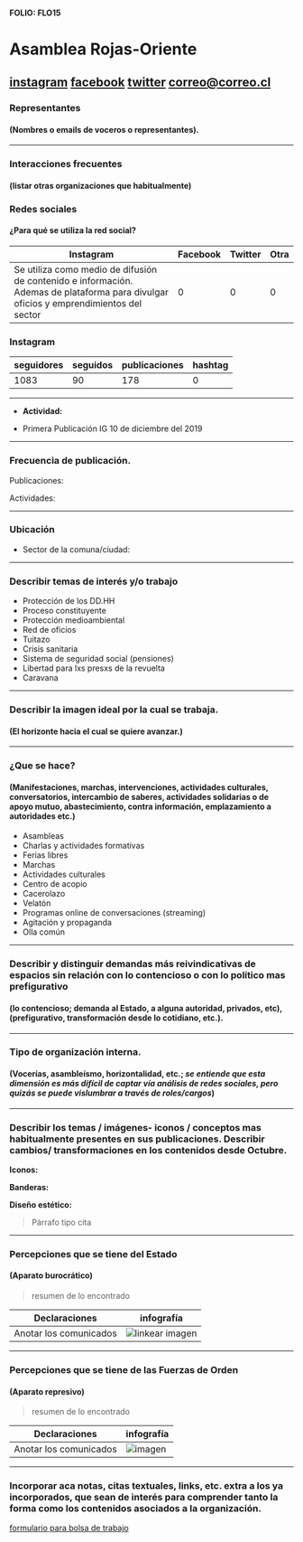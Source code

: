 #### FOLIO: FLO15
# Asamblea Rojas-Oriente

[instagram](https://www.instagram.com/asamblea_rojas_oriente/)
[facebook]()
[twitter]()
<correo@correo.cl>
---

### Representantes
#### (Nombres o emails de voceros o representantes).

---
### Interacciones frecuentes
#### (listar otras organizaciones que habitualmente)

### Redes sociales
#### ¿Para qué se utiliza la red social?
| Instagram | Facebook | Twitter | Otra 
|---|---|---|---|
|Se utiliza como medio de difusión de contenido e información. Ademas de plataforma para divulgar oficios y emprendimientos del sector|0|0|0|

### **Instagram**
| seguidores | seguidos | publicaciones | hashtag |
|---|---|---|---|
|1083|90|178|0|

---

* **Actividad:**   

* Primera Publicación IG 10 de diciembre del 2019

---
### Frecuencia de publicación.

Publicaciones:

Actividades:

---
### Ubicación
* Sector de la comuna/ciudad:

---
### Describir temas de interés y/o trabajo

* Protección de los DD.HH
* Proceso constituyente
* Protección medioambiental
* Red de oficios
* Tuitazo
* Crisis sanitaria
* Sistema de seguridad social (pensiones)
* Libertad para lxs presxs de la revuelta
* Caravana

---
### Describir la imagen ideal por la cual se trabaja.
#### (El horizonte hacia el cual se quiere avanzar.)

---
### ¿Que se hace?
#### (Manifestaciones, marchas, intervenciones, actividades culturales, conversatorios, intercambio de saberes, actividades solidarias o de apoyo mutuo, abastecimiento, contra información, emplazamiento a autoridades etc.)

* Asambleas 
* Charlas y actividades formativas
* Ferias libres
* Marchas 
* Actividades culturales
* Centro de acopio
* Cacerolazo 
* Velatón 
* Programas online de conversaciones (streaming)
* Agitación y propaganda 
* Olla común 

---
### Describir y distinguir demandas más reivindicativas de espacios sin relación con lo contencioso o con lo político mas prefigurativo
#### (lo contencioso; demanda al Estado, a alguna autoridad, privados, etc), (prefigurativo, transformación desde lo cotidiano, etc.).

---
### Tipo de organización interna.
#### (Vocerías, asambleísmo, horizontalidad, etc.; *se entiende que esta dimensión es más difícil de captar vía análisis de redes sociales, pero quizás se puede vislumbrar a través de roles/cargos*)

---
### Describir los temas / imágenes- iconos / conceptos mas habitualmente presentes en sus publicaciones. Describir cambios/ transformaciones en los contenidos desde Octubre.

**Iconos:**

**Banderas:**

**Diseño estético:**

> Párrafo tipo cita 

---
### Percepciones que se tiene del Estado
#### (Aparato burocrático)
> resumen de lo encontrado

| Declaraciones | infografía | 
|---|---|
|Anotar los comunicados | ![linkear imagen]() |

---
### Percepciones que se tiene de las Fuerzas de Orden
#### (Aparato represivo)
> resumen de lo encontrado

| Declaraciones | infografía | 
|---|---|
|Anotar los comunicados | ![imagen]() |


---
### Incorporar aca notas, citas textuales, links, etc. extra a los ya incorporados, que sean de interés para comprender tanto la forma como los contenidos asociados a la organización.

[formulario para bolsa de trabajo](https://docs.google.com/forms/d/e/1FAIpQLSeeoUYNBEzNaLAus1MvAna-seKBzJYfnbic_zKr7gokcEDvig/viewform)